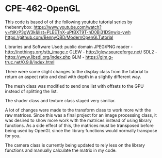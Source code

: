 # CPE-462-OpenGL

This code is based of of the following youtube tutorial series by thebennybox:
https://www.youtube.com/watch?v=ftiKrP3gW3k&list=PLEETnX-uPtBXT9T-hD0Bj31DSnwio-ywh
https://github.com/BennyQBD/ModernOpenGLTutorial

Libraries and Software Used:
public domain JPEG/PNG reader - http://nothings.org/stb_image.c
GLEW - http://glew.sourceforge.net/
SDL2 - https://www.libsdl.org/index.php
GLM - https://glm.g-truc.net/0.9.8/index.html

There were some slight changes to the display class from the tutorial to return an aspect ratio and deal with depth in a slightly different way.

The mesh class was modified to send one list with offsets to the GPU instead of splitting the list.

The shader class and texture class stayed very similiar.

A lot of changes were made to the transform class to work more with the raw matrices. Since this was a final project for an image processing class, it was desired to show more work with the matrices instead of using library functions. As a side effect of this, the matrices must be transposed before being used by OpenGL since the library functions would normally transpose for you.

The camera class is currently being updated to rely less on the library functions and manually calculate the matrix in my code.


